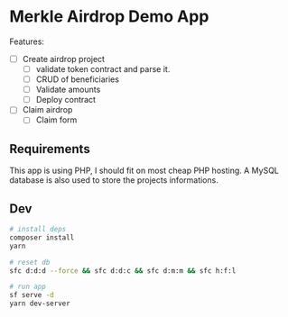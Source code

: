 # Merkle Airdrop Demo App

Features:

- [ ] Create airdrop project
  - [ ] validate token contract and parse it.
  - [ ] CRUD of beneficiaries
  - [ ] Validate amounts
  - [ ] Deploy contract

- [ ] Claim airdrop
  - [ ] Claim form

## Requirements

This app is using PHP, I should fit on most cheap PHP hosting.
A MySQL database is also used to store the projects informations.

## Dev

```sh
# install deps
composer install
yarn

# reset db
sfc d:d:d --force && sfc d:d:c && sfc d:m:m && sfc h:f:l

# run app
sf serve -d
yarn dev-server
```
